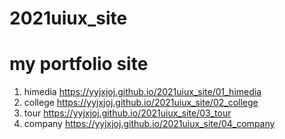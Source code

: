 # 2021uiux_site
# my portfolio site
1. himedia  https://yyjxjoj.github.io/2021uiux_site/01_himedia
2. college  https://yyjxjoj.github.io/2021uiux_site/02_college
3. tour  https://yyjxjoj.github.io/2021uiux_site/03_tour
4. company  https://yyjxjoj.github.io/2021uiux_site/04_company
